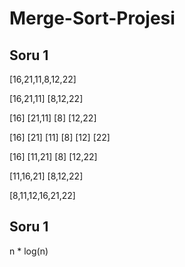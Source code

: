 # Merge-Sort-Projesi

## Soru 1

[16,21,11,8,12,22]

[16,21,11]   [8,12,22]

[16]  [21,11]   [8] [12,22]

[16] [21] [11]  [8] [12] [22]

[16] [11,21]    [8]  [12,22]

[11,16,21]   [8,12,22]

[8,11,12,16,21,22]

## Soru 1

n * log(n)

